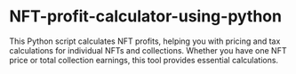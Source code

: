 # NFT-profit-calculator-using-python
This Python script calculates NFT profits, helping you with pricing and tax calculations for individual NFTs and collections. Whether you have one NFT price or total collection earnings, this tool provides essential calculations.
